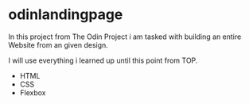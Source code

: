 # odinlandingpage

In this project from The Odin Project i am tasked with building an entire Website from an given design.

I will use everything i learned up until this point from TOP.

- HTML
- CSS
- Flexbox